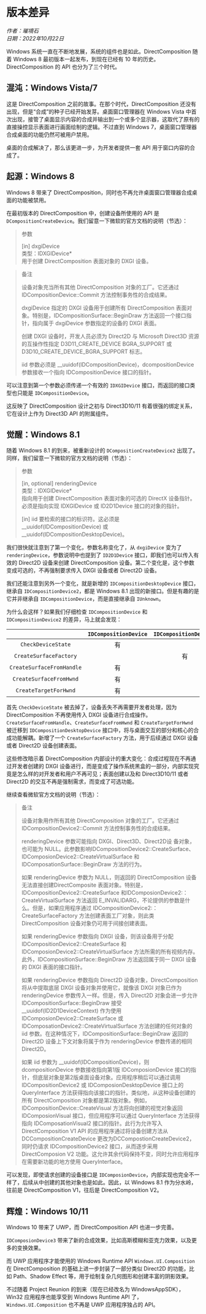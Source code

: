 # 版本差异

_作者：璀境石_  
_日期：2022年10月22日_  

Windows 系统一直在不断地发展，系统的组件也是如此。DirectComposition 随着 Windows 8 最初版本一起发布，到现在已经有 10 年的历史。DirectComposition 的 API 也分为了三个时代。  

## 混沌：Windows Vista/7

这是 DirectComposition 之前的故事。在那个时代，DirectComposition 还没有出现，但是“合成”的种子已经开始发芽。桌面窗口管理器在 Windows Vista 中首次出现，接管了桌面显示内容的合成并输出到一个或多个显示器，这取代了原有的直接操控显示表面进行画面绘制的逻辑。不过直到 Windows 7，桌面窗口管理器合成桌面的功能仍然可被用户禁用。

桌面的合成解决了，那么该更进一步，为开发者提供一套 API 用于窗口内容的合成了。

## 起源：Windows 8

Windows 8 带来了 DirectComposition，同时也不再允许桌面窗口管理器合成桌面的功能被禁用。

在最初版本的 DirectComposition 中，创建设备所使用的 API 是 `DCompositionCreateDevice`。我们留意一下微软的官方文档的说明（节选）：  

> 参数  
>   
> [in] dxgiDevice  
> 类型：IDXGIDevice*  
> 用于创建 DirectComposition 表面对象的 DXGI 设备。  

> 备注  
>   
> 设备对象充当所有其他 DirectComposition 对象的工厂。它还通过 IDCompositionDevice::Commit 方法控制事务性的合成结果。  
>  
> dxgiDevice 指定的 DXGI 设备用于创建所有 DirectComposition 表面对象。特别是，IDCompositionSurface::BeginDraw 方法返回一个接口指针，指向属于 dxgiDevice 参数指定的设备的 DXGI 表面。  
>  
> 创建 DXGI 设备时，开发人员必须为 Direct2D 与 Microsoft Direct3D 资源的互操作性指定 D3D11_CREATE_DEVICE BGRA_SUPPORT 或 D3D10_CREATE_DEVICE_BGRA_SUPPORT 标志。  
>  
> iid 参数必须是 __uuidof(IDCompositionDevice)，dcompositionDevice 参数接收一个指向 IDCompositionDevice 接口的指针。  

可以注意到第一个参数必须传递一个有效的 `IDXGIDevice` 接口，而返回的接口类型也只能是 `IDCompositionDevice`。  

这反映了 DirectComposition 设计之初与 Direct3D10/11 有着很强的绑定关系，它在设计上作为 Direct3D API 的附属组件。  

## 觉醒：Windows 8.1

随着 Windows 8.1 的到来，被重新设计的 `DCompositionCreateDevice2` 出现了。同样，我们留意一下微软的官方文档的说明（节选）：  

> 参数  
>   
> [in, optional] renderingDevice  
> 类型：IDXGIDevice*  
> 指向用于创建 DirectComposition 表面对象的可选的 DirectX 设备指针。必须是指向实现 IDXGIDevice 或 ID2D1Device 接口的对象的指针。  
>   
> [in] iid
> 要检索的接口的标识符。这必须是 __uuidof(IDCompositionDevice) 或 __uuidof(IDCompositionDesktopDevice)。  

我们很快就注意到了第一个变化，参数名称变化了，从 `dxgiDevice` 变为了 `renderingDevice`，参数说明中也提到了 `ID2D1Device` 接口，即我们也可以传入有效的 Direct2D 设备来创建 DirectComposition 设备。第二个变化是，这个参数变成可选的，不再强制要求传入 DXGI 设备或者 Direct2D 设备。

我们还能注意到另外一个变化，就是新增的 `IDCompositionDesktopDevice` 接口，继承自 `IDCompositionDevice2`，都是 Windows 8.1 出现的新接口。但是有趣的是它并非继承自 `IDCompositionDevice`，而是直接继承自 `IUnknown`。

为什么会这样？如果我们仔细检查 `IDCompositionDevice` 和 `IDCompositionDevice2` 的差异，马上就会发现：

||`IDCompositionDevice`|`IDCompositionDevice2`|`IDCompositionDesktopDevice`|
|:---:|:---:|:---:|:---:|
|`CheckDeviceState`|有|||
|`CreateSurfaceFactory`||有||
|`CreateSurfaceFromHandle`|有||有|
|`CreateSurfaceFromHwnd`|有||有|
|`CreateTargetForHwnd`|有||有|

首先 `CheckDeviceState` 被去掉了，设备丢失不再需要开发者处理，因为 DirectComposition 不再使用传入 DXGI 设备进行合成操作。`CreateSurfaceFromHandle`、`CreateSurfaceFromHwnd` 和 `CreateTargetForHwnd` 被迁移到 `IDCompositionDesktopDevice` 接口中，将与桌面交互的部分和核心的合成功能解耦。新增了一个 `CreateSurfaceFactory` 方法，用于后续通过 DXGI 设备或者 Direct2D 设备创建表面。

这些修改暗示着 DirectComposition 内部设计的重大变化：合成过程现在不再通过开发者创建的 DXGI 设备进行，而是变成了操作系统黑盒的一部分，内部实现究竟是怎么样的对开发者和用户不再可见；表面创建以及和 Direct3D10/11 或者 Direct2D 的交互不再是强制需求，而变成了可选功能。

继续查看微软官方文档的说明（节选）：  

> 备注  
>   
>  设备对象用作所有其他 DirectComposition 对象的工厂。它还通过 IDCompositionDevice2::Commit 方法控制事务性的合成结果。  
>  
> renderingDevice 参数可能指向 DXGI、Direct3D、Direct2D设 备对象，也可能为 NULL。此参数影响IDCompositionDevice2::CreateSurface、IDComposionDevice2::CreateVirtualSurface 和IDComposationSurface::BeginDraw 方法的行为。  
>  
> 如果 renderingDevice 参数为 NULL，则返回的 DirectComposition 设备无法直接创建DirectComposite 表面对象。特别是，IDCompositionDevice2::CreateSurface 和IDComposionDevice2:：CreateVirtualSurface 方法返回 E_INVALIDARG，不论提供的参数是什么。但是，如果应用程序通过 IDCompositionDevice2:：CreateSurfaceFactory 方法创建表面工厂对象，则此类DirectComposition 设备对象仍可用于间接创建表面。
>  
> 如果 renderingDevice 参数指向 DXGI 设备，则该设备用于分配 IDCompositionDevice2::CreateSurface 和 IDComposionDevice2::CreateVirtualSurface 方法所需的所有视频内存。此外，IDCompositionSurface::BeginDraw 方法返回属于同一 DXGI 设备的 DXGI 表面的接口指针。
>  
> 如果 renderingDevice 参数指向 Direct2D 设备对象，DirectComposition 将从中提取底层 DXGI 设备对象并使用它，就像该 DXGI 对象已作为 renderingDevice 参数传入一样。但是，传入 Direct2D 对象会进一步允许 IDCompositionSurface::BeginDraw 接受 __uuidof(ID2D1DeviceContext) 作为使用IDComposionDevice2::CreateSurface 或 IDComposationDevice2::CreateVirtualSurface 方法创建的任何对象的 iid 参数。在这种情况下，IDCompositionSurface::BeginDraw 返回的 Direct2D 设备上下文对象将属于作为 renderingDevice 参数传递的相同 Direct2D。
>  
> 如果 iid 参数为 __uuidof(IDCompositionDevice)，则 dcompositionDevice 参数接收指向第1版 IDComposionDevice 接口的指针，但底层对象是第2版桌面设备对象。应用程序稍后可以通过调用IDCompositionDevice2 或 IDComposionDesktopDevice 接口上的 QueryInterface 方法获得指向该接口的指针。类似地，从这种设备创建的所有 DirectComposition 对象都是第2版对象。例如，IDCompositionDevice::CreateVisual 方法将向创建的视觉对象返回 IDComposionVisual 接口，但应用程序可以通过 QueryInterface 方法获得指向 IDComposationVisual2 接口的指针。此行为允许写入DirectComposition V1 API 的应用程序通过将设备创建方法从 DCCompositionCreateDevice 更改为DCCompostionCreateDevice2，同时仍请求 IDCompositionDevice2 接口，从而逐步采用DirectComposion V2 功能。这允许其余代码保持不变，同时允许应用程序在需要新功能的地方使用 QueryInterface。

可以发现，即使请求创建的设备接口是 `IDComposionDevice`，内部实现也完全不一样了，后续从中创建的其他对象也是如此。因此，以 Windows 8.1 作为分水岭，往前是 DirectComposition V1，往后是 DirectComposition V2。

## 辉煌：Windows 10/11

Windows 10 带来了 UWP，而 DirectComposition API 也进一步完善。

`IDComposionDevice3` 带来了新的合成效果，比如高斯模糊和亚克力效果，以及更多的变换效果。

而 UWP 应用程序才能使用的 Windows Runtime API `Windows.UI.Composition` 在 DirectComposition 的基础上进一步封装了一部分类似 Direct2D 的功能，比如 Path、Shadow Effect 等，用于绘制复杂几何图形和创建丰富的阴影效果。

不过随着 Project Reunion 的到来（现在已经改名为 WindowsAppSDK），Win32 应用程序也能享受到 Windows Runtime API 了，`Windows.UI.Composition` 也不再是 UWP 应用程序独占的 API。
